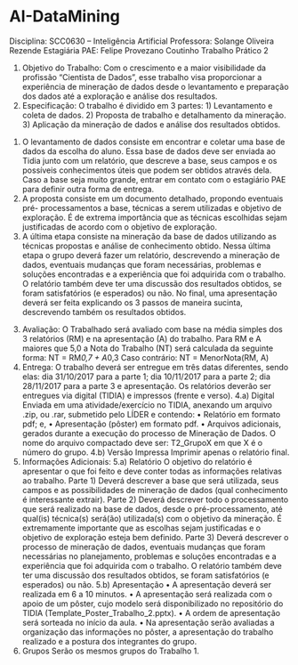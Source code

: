 # AI-DataMining
Disciplina: SCC0630 – Inteligência Artificial
Professora: Solange Oliveira Rezende
Estagiária PAE: Felipe Provezano Coutinho
Trabalho Prático 2
1. Objetivo do Trabalho:
Com o crescimento e a maior visibilidade da profissão “Cientista de Dados”, esse
trabalho visa proporcionar a experiência de mineração de dados desde o
levantamento e preparação dos dados até a exploração e análise dos resultados.
2. Especificação:
O trabalho é dividido em 3 partes: 1) Levantamento e coleta de dados. 2) Proposta
de trabalho e detalhamento da mineração. 3) Aplicação da mineração de dados e
análise dos resultados obtidos.
1) O levantamento de dados consiste em encontrar e coletar uma base de dados da
escolha do aluno. Essa base de dados deve ser enviada ao Tidia junto com um
relatório, que descreve a base, seus campos e os possíveis conhecimentos úteis
que podem ser obtidos através dela. Caso a base seja muito grande, entrar em
contato com o estagiário PAE para definir outra forma de entrega.
2) A proposta consiste em um documento detalhado, propondo eventuais pré-
processamentos a base, técnicas a serem utilizadas e objetivo de exploração. É
de extrema importância que as técnicas escolhidas sejam justificadas de acordo
com o objetivo de exploração.
3) A última etapa consiste na mineração da base de dados utilizando as técnicas
propostas e análise de conhecimento obtido. Nessa última etapa o grupo deverá
fazer um relatório, descrevendo a mineração de dados, eventuais mudanças que
foram necessárias, problemas e soluções encontradas e a experiência que foi
adquirida com o trabalho. O relatório também deve ter uma discussão dos
resultados obtidos, se foram satisfatórios (e esperados) ou não. No final, uma
apresentação deverá ser feita explicando os 3 passos de maneira sucinta,
descrevendo também os resultados obtidos.
3. Avaliação:
O Trabalhado será avaliado com base na média simples dos 3 relatórios (RM) e na
apresentação (A) do trabalho.
Para RM e A maiores que 5,0 a Nota do Trabalho (NT) será calculada da seguinte
forma:
NT = RM*0,7 + A*0,3
Caso contrário:
NT = MenorNota(RM, A)
4. Entrega:
O trabalho deverá ser entregue em três datas diferentes, sendo elas: dia 31/10/2017
para a parte 1; dia 10/11/2017 para a parte 2; dia 28/11/2017 para a parte 3 e
apresentação. Os relatórios deverão ser entregues via digital (TIDIA) e impressos
(frente e verso).
4.a) Digital
Enviada em uma atividade/exercício no TIDIA, anexando um arquivo .zip, ou .rar,
submetido pelo LÍDER e contendo:
• Relatório em formato pdf; e,
• Apresentação (pôster) em formato pdf.
• Arquivos adicionais, gerados durante a execução do processo de Mineração de
Dados.
O nome do arquivo compactado deve ser: T2_GrupoX em que X é o número do
grupo.
4.b) Versão Impressa
Imprimir apenas o relatório final.
5. Informações Adicionais:
5.a) Relatório
O objetivo do relatório é apresentar o que foi feito e deve conter todas as
informações relativas ao trabalho.
Parte 1) Deverá descrever a base que será utilizada, seus campos e as possibilidades
de mineração de dados (qual conhecimento é interessante extrair).
Parte 2) Deverá descrever todo o processamento que será realizado na base de
dados, desde o pré-processamento, até qual(is) técnica(s) será(ão) utilizada(s) com o
objetivo da mineração. É extremamente importante que as escolhas sejam justificadas e
o objetivo de exploração esteja bem definido.
Parte 3) Deverá descrever o processo de mineração de dados, eventuais mudanças
que foram necessárias no planejamento, problemas e soluções encontradas e a
experiência que foi adquirida com o trabalho. O relatório também deve ter uma
discussão dos resultados obtidos, se foram satisfatórios (e esperados) ou não.
5.b) Apresentação
• A apresentação deverá ser realizada em 6 a 10 minutos.
• A apresentação será realizada com o apoio de um pôster, cujo modelo será
disponibilizado no repositório do TIDIA (Template_Poster_Trabalho_2.pptx).
• A ordem de apresentação será sorteada no início da aula.
• Na apresentação serão avaliadas a organização das informações no pôster, a
apresentação do trabalho realizado e a postura dos integrantes do grupo.
6. Grupos
Serão os mesmos grupos do Trabalho 1.